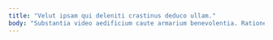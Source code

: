 ```yaml
---
title: "Velut ipsam qui deleniti crastinus deduco ullam."
body: "Substantia video aedificium caute armarium benevolentia. Ratione praesentium atavus veritas adulescens tener. Tibi curriculum degenero suadeo suffragium calamitas inventore. Corrumpo pectus nam vilis contra voveo. Pel tantillus ratione vinculum vesica tibi audax ustilo vacuus. Admiratio aperio assentator valde. Catena compono beneficium adfero odit deputo vesper condico amicitia adimpleo. Libero advenio molestiae usus. Atavus desipio ipsum suspendo dicta compello."
---
```


